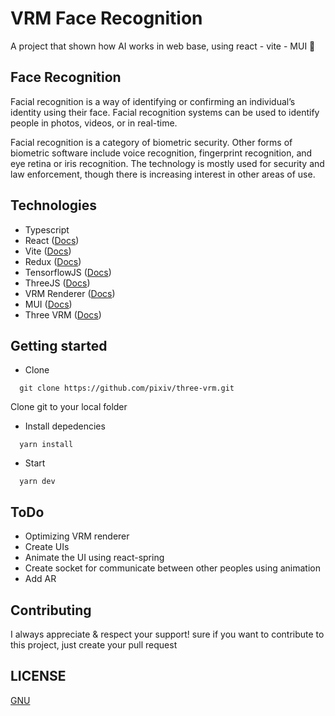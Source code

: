 # VRM Face Recognition

A project that shown how AI works in web base, using react - vite - MUI 🤖

## Face Recognition

Facial recognition is a way of identifying or confirming an individual’s identity using their face. Facial recognition systems can be used to identify people in photos, videos, or in real-time.

Facial recognition is a category of biometric security. Other forms of biometric software include voice recognition, fingerprint recognition, and eye retina or iris recognition. The technology is mostly used for security and law enforcement, though there is increasing interest in other areas of use.

## Technologies

- Typescript
- React ([Docs](https://reactjs.org/))
- Vite ([Docs](https://vitejs.dev/))
- Redux ([Docs](https://react-redux.js.org/tutorials/typescript-quick-start))
- TensorflowJS ([Docs](https://tensorflow.org/))
- ThreeJS ([Docs](https://docs.pmnd.rs/react-three-fiber/getting-started/introduction))
- VRM Renderer ([Docs](https://github.com/pixiv/three-vrm))
- MUI ([Docs](https://mui.com/))
- Three VRM ([Docs](https://github.com/pixiv/three-vrm))

## Getting started

- Clone

```terminal
  git clone https://github.com/pixiv/three-vrm.git
```

Clone git to your local folder

- Install depedencies

```terminal
  yarn install
```

- Start

```terminal
  yarn dev
```

## ToDo

- Optimizing VRM renderer
- Create UIs
- Animate the UI using react-spring
- Create socket for communicate between other peoples using animation
- Add AR

## Contributing

I always appreciate & respect your support! sure if you want to contribute to this project, just create your pull request

## LICENSE

[GNU](https://github.com/rashgaroth/Face-Recognition/blob/main/LICENSE)
